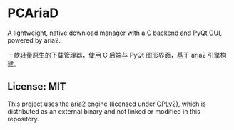# PCAriaD
A lightweight, native download manager with a C backend and PyQt GUI, powered by aria2.

一款轻量原生的下载管理器，使用 C 后端与 PyQt 图形界面，基于 aria2 引擎构建。

## License: MIT
This project uses the aria2 engine (licensed under GPLv2), which is distributed as an external binary and not linked or modified in this repository.
